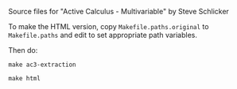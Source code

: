 
Source files for "Active Calculus - Multivariable" by Steve Schlicker

To make the HTML version, copy
   `Makefile.paths.original`
to
   `Makefile.paths`
and edit to set appropriate path variables.

Then do: 

`make ac3-extraction`

`make html`

